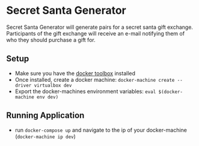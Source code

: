 # Secret Santa Generator

Secret Santa Generator will generate pairs for a secret santa gift exchange. Participants of the gift exchange will receive an e-mail notifying them of who they should purchase a gift for.

## Setup

* Make sure you have the [docker toolbox](https://www.docker.com/docker-toolbox) installed
* Once installed, create a docker machine: `docker-machine create --driver virtualbox dev`
* Export the docker-machines environment variables: `eval $(docker-machine env dev)`

## Running Application

* run `docker-compose up` and navigate to the ip of your docker-machine (`docker-machine ip dev`)
